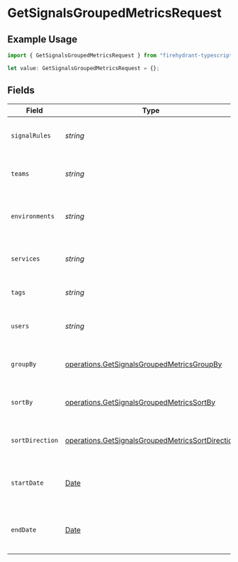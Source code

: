 # GetSignalsGroupedMetricsRequest

## Example Usage

```typescript
import { GetSignalsGroupedMetricsRequest } from "firehydrant-typescript-sdk/models/operations";

let value: GetSignalsGroupedMetricsRequest = {};
```

## Fields

| Field                                                                                                                | Type                                                                                                                 | Required                                                                                                             | Description                                                                                                          |
| -------------------------------------------------------------------------------------------------------------------- | -------------------------------------------------------------------------------------------------------------------- | -------------------------------------------------------------------------------------------------------------------- | -------------------------------------------------------------------------------------------------------------------- |
| `signalRules`                                                                                                        | *string*                                                                                                             | :heavy_minus_sign:                                                                                                   | A comma separated list of signal rule IDs                                                                            |
| `teams`                                                                                                              | *string*                                                                                                             | :heavy_minus_sign:                                                                                                   | A comma separated list of team IDs                                                                                   |
| `environments`                                                                                                       | *string*                                                                                                             | :heavy_minus_sign:                                                                                                   | A comma separated list of environment IDs                                                                            |
| `services`                                                                                                           | *string*                                                                                                             | :heavy_minus_sign:                                                                                                   | A comma separated list of service IDs                                                                                |
| `tags`                                                                                                               | *string*                                                                                                             | :heavy_minus_sign:                                                                                                   | A comma separated list of tags                                                                                       |
| `users`                                                                                                              | *string*                                                                                                             | :heavy_minus_sign:                                                                                                   | A comma separated list of user IDs                                                                                   |
| `groupBy`                                                                                                            | [operations.GetSignalsGroupedMetricsGroupBy](../../models/operations/getsignalsgroupedmetricsgroupby.md)             | :heavy_minus_sign:                                                                                                   | String that determines how records are grouped                                                                       |
| `sortBy`                                                                                                             | [operations.GetSignalsGroupedMetricsSortBy](../../models/operations/getsignalsgroupedmetricssortby.md)               | :heavy_minus_sign:                                                                                                   | String that determines how records are sorted                                                                        |
| `sortDirection`                                                                                                      | [operations.GetSignalsGroupedMetricsSortDirection](../../models/operations/getsignalsgroupedmetricssortdirection.md) | :heavy_minus_sign:                                                                                                   | String that determines how records are sorted                                                                        |
| `startDate`                                                                                                          | [Date](https://developer.mozilla.org/en-US/docs/Web/JavaScript/Reference/Global_Objects/Date)                        | :heavy_minus_sign:                                                                                                   | The start date to return metrics from                                                                                |
| `endDate`                                                                                                            | [Date](https://developer.mozilla.org/en-US/docs/Web/JavaScript/Reference/Global_Objects/Date)                        | :heavy_minus_sign:                                                                                                   | The end date to return metrics from                                                                                  |